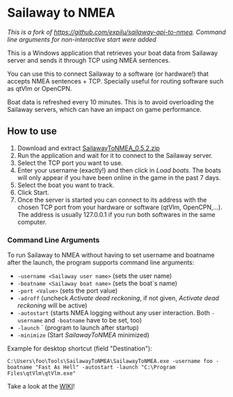 # Sailaway to NMEA

*This is a fork of https://github.com/expilu/sailaway-api-to-nmea. Command line arguments for non-interactive start were added*

This is a Windows application that retrieves your boat data from Sailaway server and sends it through TCP using NMEA sentences.

You can use this to connect Sailaway to a software (or hardware!) that accepts NMEA sentences + TCP. Specially useful for routing software such as qtVlm or OpenCPN.

Boat data is refreshed every 10 minutes. This is to avoid overloading the Sailaway servers, which can have an impact on game performance.

## How to use

1. Download and extract [SailawayToNMEA_0.5.2.zip](https://github.com/elpatron68/sailaway-api-to-nmea/releases/download/0.5.2/SailawayToNMEA_0.5.2.zip)
2. Run the application and wait for it to connect to the Sailaway server.
3. Select the TCP port you want to use.
4. Enter your username (exactly!) and then click in _Load boats_. The boats will only appear if you have been online in the game in the past 7 days.
5. Select the boat you want to track.
6. Click Start.
7. Once the server is started you can connect to its address with the chosen TCP port from your hardware or software (qtVlm, OpenCPN,...). The address is usually 127.0.0.1 if you run both softwares in the same computer.

### Command Line Arguments

To run Sailaway to NMEA without having to set username and boatname after the launch, the program supports command line arguments:

- `-username <Sailaway user name>` (sets the user name)
- `-boatname <Sailaway boat name>` (sets the boat´s name)
- `-port <Value>` (sets the port value)
- `-adroff` (uncheck *Activate dead reckoning*, if not given, *Activate dead reckoning* will be active)
- `-autostart` (starts NMEA logging without any user interaction. Both `-username` and `-boatname` have to be set, too)
- `-launch` <Path to executable>` (program to launch after startup)
- `-minimize` (Start *SailawayToNMEA* minimized)

Example for desktop shortcut (field "Destination"):

`C:\Users\foo\Tools\SailawayToNMEA\SailawayToNMEA.exe -username foo -boatname "Fast As Hell" -autostart -launch "C:\Program Files\qtVlm\qtVlm.exe"`

Take a look at the [WIKI](https://github.com/expilu/sailaway-api-to-nmea/wiki)!
